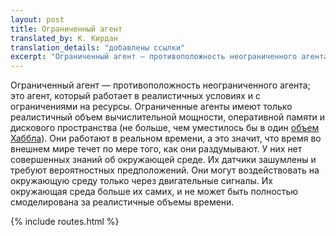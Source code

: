 ```yaml
---
layout: post
title: Ограниченный агент
translated_by: К. Кирдан
translation_details: "добавлены ссылки"
excerpt: "Ограниченный агент — противоположность неограниченного агента; это агент, который работает в реалистичных условиях и с ограничениями на ресурсы. Ограниченные агенты имеют только реалистичный объем вычислительной мощности, оперативной памяти и дискового пространства (не больше, чем уместилось бы в один объем Хаббла). Они работают в реальном времени, а это значит, что время во внешнем мире течет по мере того, как они раздумывают. У них нет совершенных знаний об окружающей среде. Их датчики зашумлены и требуют вероятностных предположений. Они могут воздействовать на окружающую среду только через двигательные сигналы. Их окружающая среда больше их самих, и не может быть полностью смоделирована за реалистичные объемы времени."
---
```

Ограниченный агент — противоположность неограниченного агента; это агент, который работает в реалистичных условиях и с ограничениями на ресурсы. Ограниченные агенты имеют только реалистичный объем вычислительной мощности, оперативной памяти и дискового пространства (не больше, чем уместилось бы в один [объем Хаббла](https://ru.wikipedia.org/wiki/%D0%9E%D0%B1%D1%8A%D1%91%D0%BC_%D0%A5%D0%B0%D0%B1%D0%B1%D0%BB%D0%B0)). Они работают в реальном времени, а это значит, что время во внешнем мире течет по мере того, как они раздумывают. У них нет совершенных знаний об окружающей среде. Их датчики зашумлены и требуют вероятностных предположений. Они могут воздействовать на окружающую среду только через двигательные сигналы. Их окружающая среда больше их самих, и не может быть полностью смоделирована за реалистичные объемы времени.

{% include routes.html %}
